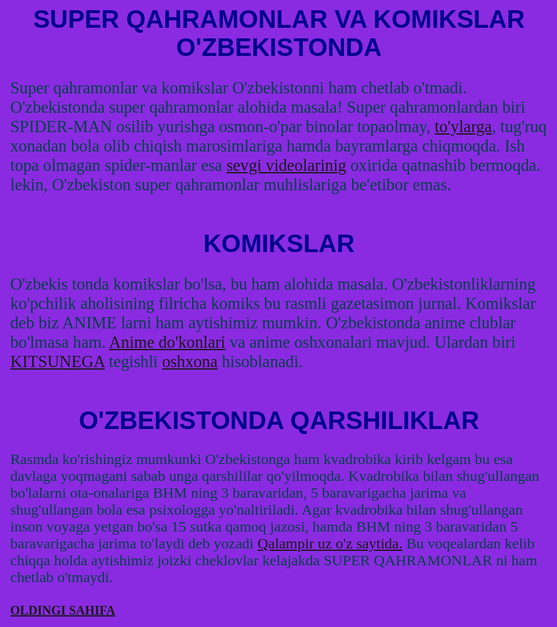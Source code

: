 <html lang="uz">
<head>
    <meta charset="UTF-8">
    <meta name="viewport" content="width=device-width, initial-scale=1.0">
    <title>4-sahifa</title>
</head>
<body style="background-color: blueviolet;color: rgb(0, 67, 67);font-size: 20pt;font-family: Cambria, Cochin, Georgia, Times, 'Times New Roman', serif;">
    <h1 style="font-size: 30pt; font-family: Arial, Helvetica, sans-serif; color: darkblue; text-align: center;">SUPER QAHRAMONLAR VA KOMIKSLAR O'ZBEKISTONDA</h1>
    <p>Super qahramonlar va komikslar O'zbekistonni ham chetlab o'tmadi. O'zbekistonda super qahramonlar alohida masala! Super qahramonlardan biri SPIDER-MAN osilib yurishga osmon-o'par binolar topaolmay, <a href="https://youtube.com/shorts/IRS-_rHo7jI?si=x9aABH7NZ0ULmdw_">to'ylarga</a>, tug'ruq xonadan bola olib chiqish marosimlariga hamda bayramlarga chiqmoqda. Ish topa olmagan spider-manlar esa <a href="https://www.instagram.com/reel/DAfDLp_IblI/?utm_source=ig_web_copy_link&igsh=MzRlODBiNWFlZA==">sevgi videolarinig</a> oxirida qatnashib bermoqda. lekin, O'zbekiston super qahramonlar muhlislariga be'etibor emas.</p>
    <h1 style="font-size: 30pt; font-family: Arial, Helvetica, sans-serif; color: darkblue; text-align: center;">KOMIKSLAR</h1>
<p>O'zbekis tonda komikslar bo'lsa, bu ham alohida masala. O'zbekistonliklarning ko'pchilik aholisining filricha komiks bu rasmli gazetasimon jurnal. Komikslar deb biz ANIME larni ham aytishimiz mumkin. O'zbekistonda anime clublar bo'lmasa ham. <a href="https://www.google.com/maps/place/%D0%90%D0%BD%D0%B8%D0%BC%D0%B5+Polyshop/@41.320696,69.2816686,164m/data=!3m1!1e3!4m10!1m2!2m1!1sanime!3m6!1s0x38ae8bdede59e5dd:0x63cf9c2420b944a7!8m2!3d41.3207283!4d69.2814063!15sCgVhbmltZZIBCmFuaW1lX2NsdWLgAQA!16s%2Fg%2F11l6bmv5p6?entry=ttu&g_ep=EgoyMDI0MTExOS4yIKXMDSoASAFQAw%3D%3D">Anime do'konlari</a> va anime oshxonalari mavjud. Ulardan biri <a href="https://www.instagram.com/kitsune.uz">KITSUNEGA</a> tegishli <a href="https://www.google.com/maps/place/Kitsune+%7C+%D0%9A%D0%B8%D1%86%D1%83%D0%BD%D1%8D+%7C+%D0%B0%D0%BD%D0%B8%D0%BC%D0%B5-%D0%BA%D0%B0%D1%84%D0%B5/@41.2993125,69.2451126,654m/data=!3m2!1e3!4b1!4m6!3m5!1s0x38ae8b9ee4548cd7:0xc6e9ff9c11a95297!8m2!3d41.2993125!4d69.2476875!16s%2Fg%2F11y26jg3r5?entry=ttu&g_ep=EgoyMDI0MTExOS4yIKXMDSoASAFQAw%3D%3D">oshxona</a> hisoblanadi.</p>
<h1 style="font-size: 30pt; font-family: Arial, Helvetica, sans-serif; color: darkblue; text-align: center;">O'ZBEKISTONDA QARSHILIKLAR</h1>
<p style="font-size: 18pt;"> Rasmda ko'rishingiz mumkunki O'zbekistonga ham kvadrobika kirib kelgam bu esa davlaga yoqmagani sabab unga qarshililar qo'yilmoqda. Kvadrobika bilan shug'ullangan bo'lalarni ota-onalariga BHM ning 3 baravaridan, 5 baravarigacha jarima va shug'ullangan bola esa psixologga yo'naltiriladi. Agar kvadrobika bilan shug'ullangan inson voyaga yetgan bo'sa 15 sutka qamoq jazosi, hamda BHM ning 3 baravaridan 5 baravarigacha jarima to'laydi deb yozadi <a href="https://qalampir.uz/uz/news/kvadroberlar-109029">Qalampir uz o'z saytida.</a> Bu voqealardan kelib chiqqa holda aytishimiz joizki cheklovlar kelajakda SUPER QAHRAMONLAR ni ham chetlab o'tmaydi.</p>
<h1 style="text-align:left; font-size: 15pt;"><a href="./BOSH SAHIFA.html">OLDINGI SAHIFA</a></h1> 
</body>
</html>
